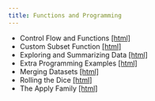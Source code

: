 ```yaml
---
title: Functions and Programming
---
```


 * Control Flow and Functions [[html]](/practical/functions-and-programming/Control_Flow_and_Functions.html)
 * Custom Subset Function [[html]](/practical/functions-and-programming/Custom_Subset_Function.html)
 * Exploring and Summarizing Data [[html]](/practical/functions-and-programming/Exploring_and_Summarizing_Data.html)
 * Extra Programming Examples [[html]](/practical/functions-and-programming/Extra_Programming_Examples.html)
 * Merging Datasets [[html]](/practical/functions-and-programming/Merging_Datasets.html)
 * Rolling the Dice [[html]](/practical/functions-and-programming/Rolling_the_Dice.html)
 * The Apply Family [[html]](/practical/functions-and-programming/The_Apply_Family.html)
